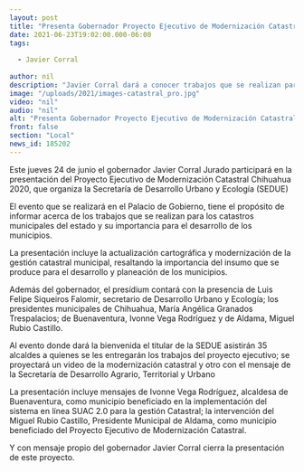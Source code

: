 ```yaml
---
layout: post
title: "Presenta Gobernador Proyecto Ejecutivo de Modernización Catastral este jueves 24"
date: 2021-06-23T19:02:00.000-06:00
tags:
  
  - Javier Corral
  
author: nil
description: "Javier Corral dará a conocer trabajos que se realizan para los catastros municipales del estado y su importancia para el desarrollo de los municipios"
image: "/uploads/2021/images-catastral_pro.jpg"
video: "nil"
audio: "nil"
alt: "Presenta Gobernador Proyecto Ejecutivo de Modernización Catastral este jueves 24"
front: false
section: "Local"
news_id: 185202
---
```


Este jueves 24 de junio el gobernador Javier Corral Jurado participará en la presentación del Proyecto Ejecutivo de Modernización Catastral Chihuahua 2020, que organiza la Secretaría de Desarrollo Urbano y Ecología (SEDUE)

El evento que se realizará en el Palacio de Gobierno, tiene el propósito de informar acerca de los trabajos que se realizan para los catastros municipales del estado y su importancia para el desarrollo de los municipios.

La presentación incluye la actualización cartográfica y modernización de la gestión catastral municipal, resaltando la importancia del insumo que se produce para el desarrollo y planeación de los municipios.

Además del gobernador, el presídium contará con la presencia de Luis Felipe Siqueiros Falomir, secretario de Desarrollo Urbano y Ecología; los presidentes municipales de Chihuahua, María Angélica Granados Trespalacios; de Buenaventura, Ivonne Vega Rodríguez y de Aldama, Miguel Rubio Castillo.

Al evento donde dará la bienvenida el titular de la SEDUE asistirán 35 alcaldes a quienes se les entregarán los trabajos del proyecto ejecutivo; se proyectará un video de la modernización catastral y otro con el mensaje de la Secretaría de Desarrollo Agrario, Territorial y Urbano

La presentación incluye mensajes de Ivonne Vega Rodríguez, alcaldesa de Buenaventura, como municipio beneficiado en la implementación del sistema en línea SUAC 2.0 para la gestión Catastral; la intervención del Miguel Rubio Castillo, Presidente Municipal de Aldama, como municipio beneficiado del Proyecto Ejecutivo de Modernización Catastral.

Y con mensaje propio del gobernador Javier Corral cierra la presentación de este proyecto.